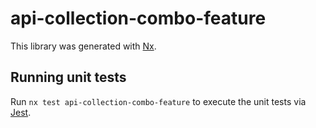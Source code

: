 # api-collection-combo-feature

This library was generated with [Nx](https://nx.dev).

## Running unit tests

Run `nx test api-collection-combo-feature` to execute the unit tests via [Jest](https://jestjs.io).
